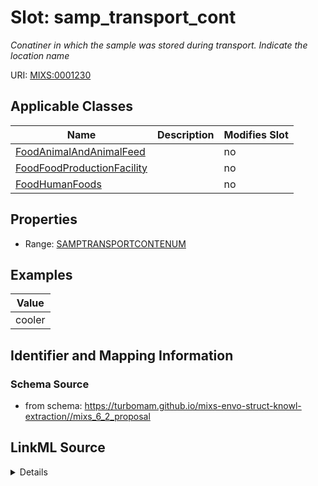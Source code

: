 # Slot: samp_transport_cont


_Conatiner in which the sample was stored during transport. Indicate the location name_



URI: [MIXS:0001230](https://w3id.org/mixs/0001230)



<!-- no inheritance hierarchy -->




## Applicable Classes

| Name | Description | Modifies Slot |
| --- | --- | --- |
[FoodAnimalAndAnimalFeed](FoodAnimalAndAnimalFeed.md) |  |  no  |
[FoodFoodProductionFacility](FoodFoodProductionFacility.md) |  |  no  |
[FoodHumanFoods](FoodHumanFoods.md) |  |  no  |







## Properties

* Range: [SAMPTRANSPORTCONTENUM](SAMPTRANSPORTCONTENUM.md)






## Examples

| Value |
| --- |
| cooler |

## Identifier and Mapping Information







### Schema Source


* from schema: https://turbomam.github.io/mixs-envo-struct-knowl-extraction//mixs_6_2_proposal




## LinkML Source

<details>
```yaml
name: samp_transport_cont
description: Conatiner in which the sample was stored during transport. Indicate the
  location name
title: sample transport  container
notes:
- sample
- transport
examples:
- value: cooler
from_schema: https://turbomam.github.io/mixs-envo-struct-knowl-extraction//mixs_6_2_proposal
rank: 1000
slot_uri: MIXS:0001230
multivalued: false
alias: samp_transport_cont
domain_of:
- FoodAnimalAndAnimalFeed
- FoodFoodProductionFacility
- FoodHumanFoods
range: SAMP_TRANSPORT_CONT_ENUM
required: false
recommended: false

```
</details>